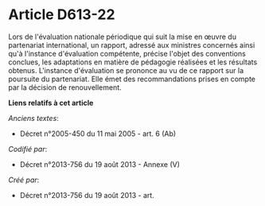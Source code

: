# Article D613-22

Lors de l'évaluation nationale périodique qui suit la mise en œuvre du partenariat international, un rapport, adressé aux
ministres concernés ainsi qu'à l'instance d'évaluation compétente, précise l'objet des conventions conclues, les adaptations
en matière de pédagogie réalisées et les résultats obtenus. L'instance d'évaluation se prononce au vu de ce rapport sur la
poursuite du partenariat. Elle émet des recommandations prises en compte par la décision de renouvellement.

**Liens relatifs à cet article**

_Anciens textes_:

  - Décret n°2005-450 du 11 mai 2005 - art. 6 (Ab)

_Codifié par_:

  - Décret n°2013-756 du 19 août 2013 -  Annexe (V)

_Créé par_:

  - Décret n°2013-756 du 19 août 2013 - art.
